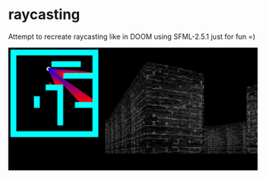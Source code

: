 # raycasting
Attempt to recreate raycasting like in DOOM using SFML-2.5.1 just for fun =)

![alt text](test.png "ugly textures")
